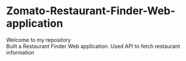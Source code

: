 # Zomato-Restaurant-Finder-Web-application

Welcome to my repository <br>
Built a Restaurant Finder Web application. Used API to fetch restaurant information
